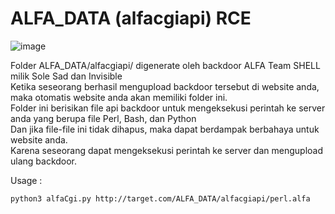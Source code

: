 # ALFA_DATA (alfacgiapi) RCE
![image](https://user-images.githubusercontent.com/108249965/181474962-4b2f67e5-fcdf-4435-b8c1-e9124ccc28f7.png)

<p>
Folder ALFA_DATA/alfacgiapi/ digenerate oleh backdoor ALFA Team SHELL milik Sole Sad dan Invisible<br/>
Ketika seseorang berhasil mengupload backdoor tersebut di website anda, maka otomatis website anda akan memiliki folder ini.<br/>
Folder ini berisikan file api backdoor untuk mengeksekusi perintah ke server anda yang berupa file Perl, Bash, dan Python <br/>
Dan jika file-file ini tidak dihapus, maka dapat berdampak berbahaya untuk website anda.<br/>
Karena seseorang dapat mengeksekusi perintah ke server dan mengupload ulang backdoor.<br/>
</p>
<p>Usage : </p>
<code>python3 alfaCgi.py http://target.com/ALFA_DATA/alfacgiapi/perl.alfa</code>
